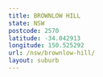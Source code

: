 ```yaml
---
title: BROWNLOW HILL
state: NSW
postcode: 2570
latitude: -34.042913
longitude: 150.525292
url: /nsw/brownlow-hill/
layout: suburb
---
```

